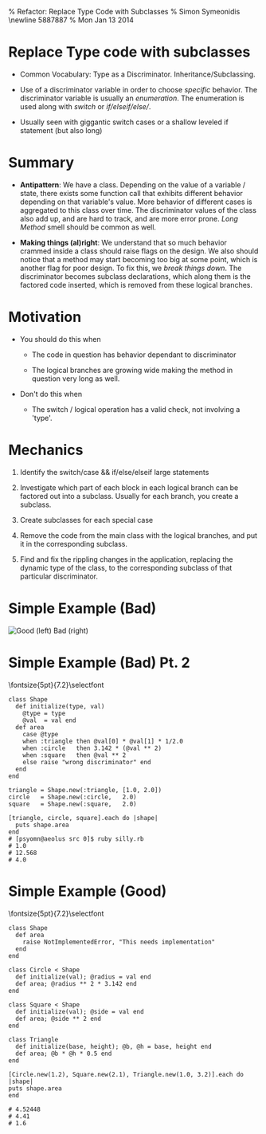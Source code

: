 % Refactor: Replace Type Code with Subclasses
% Simon Symeonidis \newline 5887887
% Mon Jan 13 2014

# Replace Type code with subclasses

* Common Vocabulary: Type as a Discriminator. Inheritance/Subclassing.

* Use of a discriminator variable in order to choose _specific_ behavior. The
  discriminator variable is usually an _enumeration_. The enumeration is used
  along with _switch_ or _if/elseif/else/_.

* Usually seen with giggantic switch cases or a shallow leveled if statement
  (but also long)

# Summary

* **Antipattern**:
We have a class. Depending on the value of a variable / state, there exists
some function call that exhibits different behavior depending on that 
variable's value. More behavior of different cases is aggregated to this class
over time. The discriminator values of the class also add up, and are hard to 
track, and are more error prone. _Long Method_ smell should be common as well.

* **Making things (al)right**: We understand that so much behavior crammed 
inside a class should raise flags on the design. We also should notice that a
method may start becoming too big at some point, which is another flag for 
poor design. To fix this, we _break things down_. The discriminator becomes
subclass declarations, which along them is the factored code inserted, which
is removed from these logical branches.

# Motivation

* You should do this when
  
    * The code in question has behavior dependant to discriminator

    * The logical branches are growing wide making the method in question very
      long as well.

* Don't do this when 

    * The switch / logical operation has a valid check, not involving a 'type'.

# Mechanics

1. Identify the switch/case && if/else/elseif large statements

1. Investigate which part of each block in each logical branch can be factored
   out into a subclass. Usually for each branch, you create a subclass.

1. Create subclasses for each special case

1. Remove the code from the main class with the logical branches, and put it
   in the corresponding subclass.
 
1. Find and fix the rippling changes in the application, replacing the dynamic
   type of the class, to the corresponding subclass of that particular
   discriminator.

# Simple Example (Bad)

![Good (left) Bad (right)](fig/merged-class.png)


# Simple Example (Bad) Pt. 2

\fontsize{5pt}{7.2}\selectfont

~~~{.ruby}
class Shape
  def initialize(type, val)
    @type = type 
    @val  = val end
  def area
    case @type
    when :triangle then @val[0] * @val[1] * 1/2.0
    when :circle   then 3.142 * (@val ** 2)
    when :square   then @val ** 2 
    else raise "wrong discriminator" end
  end
end

triangle = Shape.new(:triangle, [1.0, 2.0])
circle   = Shape.new(:circle,   2.0)
square   = Shape.new(:square,   2.0)

[triangle, circle, square].each do |shape|
  puts shape.area
end
# [psyomn@aeolus src 0]$ ruby silly.rb 
# 1.0
# 12.568
# 4.0
~~~~

# Simple Example (Good)

\fontsize{5pt}{7.2}\selectfont

~~~~{.ruby}
class Shape
  def area
    raise NotImplementedError, "This needs implementation"
  end
end

class Circle < Shape
  def initialize(val); @radius = val end
  def area; @radius ** 2 * 3.142 end
end

class Square < Shape
  def initialize(val); @side = val end
  def area; @side ** 2 end
end

class Triangle
  def initialize(base, height); @b, @h = base, height end
  def area; @b * @h * 0.5 end
end

[Circle.new(1.2), Square.new(2.1), Triangle.new(1.0, 3.2)].each do |shape|
puts shape.area
end

# 4.52448
# 4.41
# 1.6
~~~~
